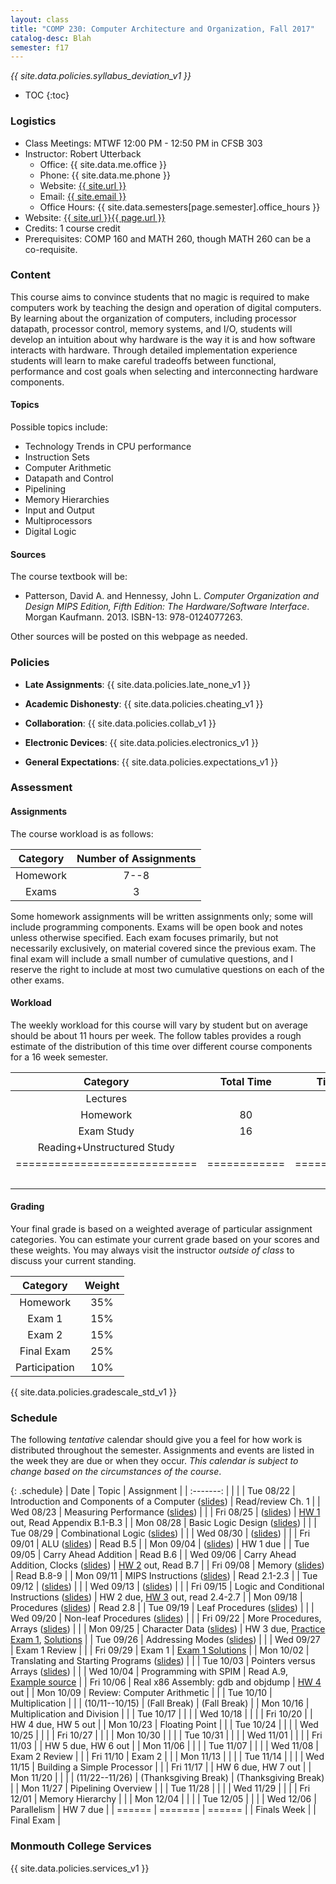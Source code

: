```yaml
---
layout: class
title: "COMP 230: Computer Architecture and Organization, Fall 2017"
catalog-desc: Blah
semester: f17
---
```


*{{ site.data.policies.syllabus_deviation_v1 }}*

* TOC
{:toc}

### Logistics

* Class Meetings: MTWF 12:00 PM - 12:50 PM in CFSB 303
* Instructor: Robert Utterback
  * Office: {{ site.data.me.office }}
  * Phone: {{ site.data.me.phone }}
  * Website: <a href="{{ site.url }}">{{ site.url }}</a>
  * Email: <a href="mailto:{{ site.email }}">{{ site.email }}</a>
  * Office Hours: {{ site.data.semesters[page.semester].office_hours }}
* Website: <a href="{{ site.url }}{{ page.url }}">{{ site.url }}{{ page.url }}</a>
* Credits: 1 course credit
* Prerequisites: COMP 160 and MATH 260, though MATH 260 can be a co-requisite.

### Content

This course aims to convince students that no magic is required to
make computers work by teaching the design and operation of digital
computers. By learning about the organization of computers, including
processor datapath, processor control, memory systems, and I/O,
students will develop an intuition about why hardware is the way it is
and how software interacts with hardware. Through detailed
implementation experience students will learn to make careful
tradeoffs between functional, performance and cost goals when
selecting and interconnecting hardware components.

#### Topics

Possible topics include:

* Technology Trends in CPU performance
* Instruction Sets
* Computer Arithmetic
* Datapath and Control
* Pipelining
* Memory Hierarchies
* Input and Output
* Multiprocessors
* Digital Logic

#### Sources

The course textbook will be:

* Patterson, David A. and Hennessy, John L. *Computer Organization and
Design MIPS Edition, Fifth Edition: The Hardware/Software
Interface*. Morgan Kaufmann. 2013. ISBN-13: 978-0124077263.

Other sources will be posted on this webpage as needed.

### Policies

* **Late Assignments**: {{ site.data.policies.late_none_v1 }}

* **Academic Dishonesty**: {{ site.data.policies.cheating_v1 }}

* **Collaboration**: {{ site.data.policies.collab_v1 }}

* **Electronic Devices**: {{ site.data.policies.electronics_v1 }}

* **General Expectations**: {{ site.data.policies.expectations_v1 }}

### Assessment

#### Assignments

The course workload is as follows:

| Category | Number of Assignments |
| :-----:  |             :-------: |
| Homework |                  7--8 |
| Exams    |                     3 |

Some homework assignments will be written assignments only; some will
include programming components. Exams will be open book and notes
unless otherwise specified. Each exam focuses primarily, but not
necessarily exclusively, on material covered since the previous
exam. The final exam will include a small number of cumulative
questions, and I reserve the right to include at most two cumulative
questions on each of the other exams.

#### Workload

The weekly workload for this course will vary by student but on
average should be about 11 hours per week. The follow tables provides
a rough estimate of the distribution of this time over different
course components for a 16 week semester.

| Category                     | Total Time   |     Time/week (hours) |
| :-----:                      | :-------:    |   :-----------------: |
| Lectures                     |              |                     3 |
| Homework                     | 80           |                     5 |
| Exam Study                   | 16           |                     1 |
| Reading+Unstructured Study   |              |                     2 |
| ============================ | ============ | ===================== |
|                              |              |                    11 |

#### Grading

Your final grade is based on a weighted average of particular
assignment categories. You can estimate your current grade based on
your scores and these weights. You may always visit the instructor
*outside of class* to discuss your current standing.

| Category      |    Weight |
| :-----:       | :-------: |
| Homework      |       35% |
| Exam 1        |       15% |
| Exam 2        |       15% |
| Final Exam    |       25% |
| Participation |       10% |

{{ site.data.policies.gradescale_std_v1 }}

### Schedule
The following *tentative* calendar should give you a feel for how work is
distributed throughout the semester. Assignments and events are listed
in the week they are due or when they occur. *This calendar is subject
to change based on the circumstances of the course*.

{: .schedule}
| Date           | Topic                                                            | Assignment                                                               |
| :-------:      |                                                                  |                                                                          |
| Tue 08/22      | Introduction and Components of a Computer ([slides](./L01.pptx)) | Read/review Ch. 1                                                        |
| Wed 08/23      | Measuring Performance ([slides](./L02.pptx))                     |                                                                          |
| Fri 08/25      | ([slides](./L03.pptx))                                           | [HW 1](./hw1.pdf) out, Read Appendix B.1-B.3                             |
| Mon 08/28      | Basic Logic Design ([slides](./L04.pptx))                        |                                                                          |
| Tue 08/29      | Combinational Logic ([slides](L05.pptx))                         |                                                                          |
| Wed 08/30      | ([slides](L06.pptx))                                             |                                                                          |
| Fri 09/01      | ALU ([slides](L07.pptx))                                         | Read B.5                                                                 |
| Mon 09/04      | ([slides](L08.pptx))                                             | HW 1 due                                                                 |
| Tue 09/05      | Carry Ahead Addition                                             | Read B.6                                                                 |
| Wed 09/06      | Carry Ahead Addition, Clocks ([slides](L09-10.pptx))             | [HW 2](./hw2.pdf) out, Read B.7                                          |
| Fri 09/08      | Memory ([slides](L11.pptx))                                      | Read B.8-9                                                               |
| Mon 09/11      | MIPS Instructions ([slides](L12.pptx))                           | Read 2.1-2.3                                                             |
| Tue 09/12      | ([slides](L13.pptx))                                             |                                                                          |
| Wed 09/13      | ([slides](L14.pptx))                                             |                                                                          |
| Fri 09/15      | Logic and Conditional Instructions ([slides](L15.pptx))          | HW 2 due, [HW 3](./hw3.pdf) out, read 2.4-2.7                            |
| Mon 09/18      | Procedures ([slides](L16.pptx))                                  | Read 2.8                                                                 |
| Tue 09/19      | Leaf Procedures ([slides](L17.pptx))                             |                                                                          |
| Wed 09/20      | Non-leaf Procedures ([slides](L18.pptx))                         |                                                                          |
| Fri 09/22      | More Procedures, Arrays ([slides](L19.pptx))                     |                                                                          |
| Mon 09/25      | Character Data ([slides](L20.pptx))                              | HW 3 due, [Practice Exam 1](./exam1p.pdf), [Solutions](./exam1p-sol.pdf) |
| Tue 09/26      | Addressing Modes ([slides](L21.pptx))                            |                                                                          |
| Wed 09/27      | Exam 1  Review                                                   |                                                                          |
| Fri 09/29      | Exam 1                                                           | [Exam 1 Solutions](./exam1-sol.pdf)                                      |
| Mon 10/02      | Translating and Starting Programs ([slides](L24.pptx))           |                                                                          |
| Tue 10/03      | Pointers versus Arrays ([slides](L25.pptx))                      |                                                                          |
| Wed 10/04      | Programming with SPIM                                            | Read A.9, [Example source](./add2.asm)                                                                 |
| Fri 10/06      | Real x86 Assembly: gdb and objdump                               | [HW 4](./hw4.pdf) out                                                    |
| Mon 10/09      | Review: Computer Arithmetic                                      |                                                                          |
| Tue 10/10      | Multiplication                                                   |                                                                          |
| (10/11--10/15) | (Fall Break)                                                     | (Fall Break)                                                             |
| Mon 10/16      | Multiplication and Division                                      |                                                                          |
| Tue 10/17      |                                                                  |                                                                          |
| Wed 10/18      |                                                                  |                                                                          |
| Fri 10/20      |                                                                  | HW 4 due, HW 5 out                                                       |
| Mon 10/23      | Floating Point                                                   |                                                                          |
| Tue 10/24      |                                                                  |                                                                          |
| Wed 10/25      |                                                                  |                                                                          |
| Fri 10/27      |                                                                  |                                                                          |
| Mon 10/30      |                                                                  |                                                                          |
| Tue 10/31      |                                                                  |                                                                          |
| Wed 11/01      |                                                                  |                                                                          |
| Fri 11/03      |                                                                  | HW 5 due, HW 6 out                                                       |
| Mon 11/06      |                                                                  |                                                                          |
| Tue 11/07      |                                                                  |                                                                          |
| Wed 11/08      | Exam 2 Review                                                    |                                                                          |
| Fri 11/10      | Exam 2                                                           |                                                                          |
| Mon 11/13      |                                                                  |                                                                          |
| Tue 11/14      |                                                                  |                                                                          |
| Wed 11/15      | Building a Simple Processor                                      |                                                                          |
| Fri 11/17      |                                                                  | HW 6 due, HW 7 out                                                       |
| Mon 11/20      |                                                                  |                                                                          |
| (11/22--11/26) | (Thanksgiving Break)                                             | (Thanksgiving Break)                                                     |
| Mon 11/27      | Pipelining Overview                                              |                                                                          |
| Tue 11/28      |                                                                  |                                                                          |
| Wed 11/29      |                                                                  |                                                                          |
| Fri 12/01      | Memory Hierarchy                                                 |                                                                          |
| Mon 12/04      |                                                                  |                                                                          |
| Tue 12/05      |                                                                  |                                                                          |
| Wed 12/06      | Parallelism                                                      | HW 7 due                                                                 |
| ======         | =======                                                          | ======                                                                   |
| Finals Week    |                                                                  | Final Exam                                                               |

### Monmouth College Services

{{ site.data.policies.services_v1 }}

<!-- Local Variables: -->
<!-- eval: (orgtbl-mode) -->
<!-- End: -->
